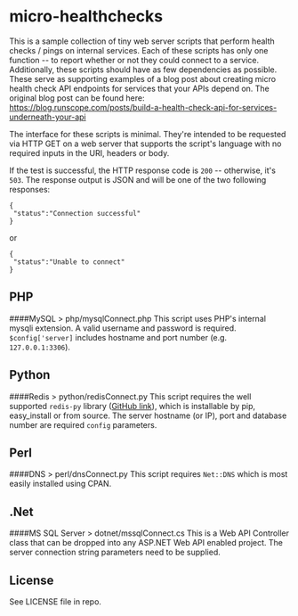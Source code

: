 micro-healthchecks
==================

This is a sample collection of tiny web server scripts that perform health checks / pings on internal services. Each of these scripts has only one function -- to report whether or not they could connect to a service. Additionally, these scripts should have as few dependencies as possible. These serve as supporting examples of a blog post about creating micro health check API endpoints for services that your APIs depend on. The original blog post can be found here: https://blog.runscope.com/posts/build-a-health-check-api-for-services-underneath-your-api

The interface for these scripts is minimal. They're intended to be requested via HTTP GET on a web server that supports the script's language with no required inputs in the URI, headers or body.

If the test is successful, the HTTP response code is `200` -- otherwise, it's `503`. The response output is JSON and will be one of the two following responses:

```
{
 "status":"Connection successful"
}
```

or

```
{
 "status":"Unable to connect"
}
```



PHP
---
####MySQL > php/mysqlConnect.php
This script uses PHP's internal mysqli extension. A valid username and password is required. `$config['server]` includes hostname and port number (e.g. `127.0.0.1:3306`).

Python
------
####Redis > python/redisConnect.py
This script requires the well supported `redis-py` library ([GitHub link](https://github.com/andymccurdy/redis-py)), which is installable by pip, easy_install or from source. The server hostname (or IP), port and database number are required `config` parameters.


Perl
------
####DNS > perl/dnsConnect.py
This script requires `Net::DNS` which is most easily installed using CPAN.

.Net
------
####MS SQL Server > dotnet/mssqlConnect.cs
This is a Web API Controller class that can be dropped into any ASP.NET Web API enabled project.  The server connection string parameters need to be supplied.


License
-------
See LICENSE file in repo.
